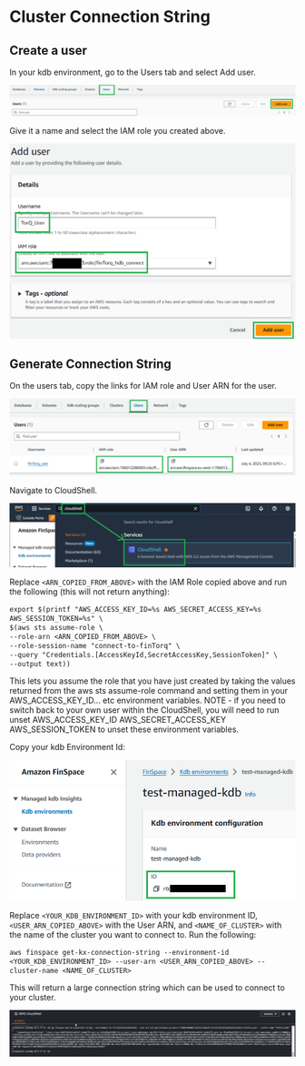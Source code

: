 Cluster Connection String
===============

## Create a user

In your kdb environment, go to the Users tab and select Add user.

![Create user button](graphics/create_user_button.png)

Give it a name and select the IAM role you created above.

![Add user](graphics/create_user.png)

## Generate Connection String

On the users tab, copy the links for IAM role and User ARN for the user.

![User details](graphics/user_details.png)

Navigate to CloudShell.

![Navigate to CloudShell](graphics/cloudshell.png)

Replace ``<ARN_COPIED_FROM_ABOVE>`` with the IAM Role copied above and run the following (this will not return anything):

    export $(printf "AWS_ACCESS_KEY_ID=%s AWS_SECRET_ACCESS_KEY=%s AWS_SESSION_TOKEN=%s" \
    $(aws sts assume-role \
    --role-arn <ARN_COPIED_FROM_ABOVE> \
    --role-session-name "connect-to-finTorq" \
    --query "Credentials.[AccessKeyId,SecretAccessKey,SessionToken]" \
    --output text))

This lets you assume the role that you have just created by taking the values returned from the aws sts assume-role command and setting them in your AWS_ACCESS_KEY_ID... etc environment variables. NOTE - if you need to switch back to your own user within the CloudShell, you will need to run unset AWS_ACCESS_KEY_ID AWS_SECRET_ACCESS_KEY AWS_SESSION_TOKEN to unset these environment variables.

Copy your kdb Environment Id:

![Get you kdb env ID](graphics/kdbenv_id.png)

Replace ``<YOUR_KDB_ENVIRONMENT_ID>`` with your kdb environment ID, ``<USER_ARN_COPIED_ABOVE>`` with the User ARN, and ``<NAME_OF_CLUSTER>`` with the name of the cluster you want to connect to. Run the following:

    aws finspace get-kx-connection-string --environment-id <YOUR_KDB_ENVIRONMENT_ID> --user-arn <USER_ARN_COPIED_ABOVE> --cluster-name <NAME_OF_CLUSTER>

This will return a large connection string which can be used to connect to your cluster.

![Connection string example](graphics/connection_string.png)